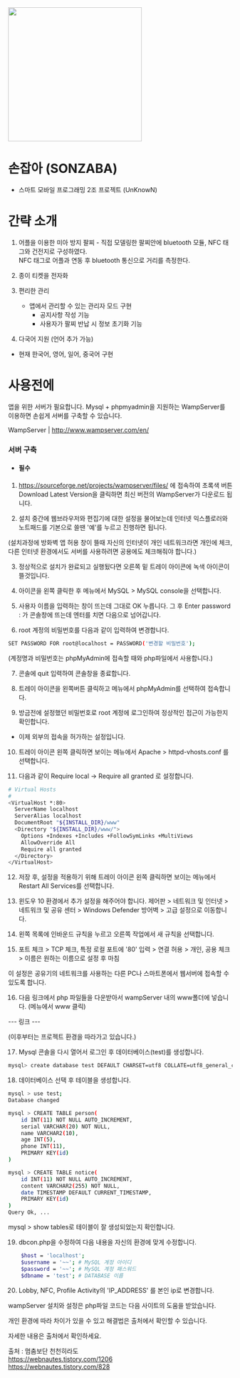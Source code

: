 <img src="https://user-images.githubusercontent.com/48272857/57022991-d279aa00-6c6b-11e9-902b-9abeacd4cd55.png" width="300px">


# 손잡아 (SONZABA)
 - 스마트 모바일 프로그래밍 2조 프로젝트 (UnKnowN)
 
# 간략 소개
  1. 어플을 이용한 미아 방지 팔찌
    - 직접 모델링한 팔찌안에 bluetooth 모듈, NFC 태그와 건전지로 구성하였다.     
    NFC 태그로 어플과 연동 후 bluetooth 통신으로 거리를 측정한다.

  2. 종이 티켓을 전자화 
  
  3. 편리한 관리
      - 앱에서 관리할 수 있는 관리자 모드 구현
        * 공지사항 작성 기능
        * 사용자가 팔찌 반납 시 정보 초기화 기능
  
  4. 다국어 지원 (언어 추가 가능)
  - 현재 한국어, 영어, 일어, 중국어 구현


# 사용전에 
앱을 위한 서버가 필요합니다.
Mysql + phpmyadmin을 지원하는 WampServer를 이용하면 손쉽게 서버를 구축할 수 있습니다.

WampServer | http://www.wampserver.com/en/

### 서버 구축 
- #### 필수 
1. https://sourceforge.net/projects/wampserver/files/ 에 접속하여 초록색 버튼 Download Latest Version을 클릭하면 최신 버전의 WampServer가 다운로드 됩니다.

2. 설치 중간에 웹브라우저와 편집기에 대한 설정을 물어보는데 인터넷 익스플로러와 노트패드를 기본으로 쓸땐 '예'를 누르고 진행하면 됩니다.

(설치과정에 방화벽 앱 허용 창이 뜰때 자신의 인터넷이 개인 네트워크라면 개인에 체크, 다른 인터넷 환경에서도 서버를 사용하려면 공용에도 체크해줘야 합니다.)

3. 정상적으로 설치가 완료되고 실행됬다면 오른쪽 밑 트레이 아이콘에 녹색 아이콘이 뜰것입니다.

4. 아이콘을 왼쪽 클릭한 후 메뉴에서 MySQL > MySQL console을 선택합니다.

5. 사용자 이름을 입력하는 창이 뜨는데 그대로 OK 누릅니다.
   그 후 Enter password : 가 콘솔창에 뜨는데 엔터를 치면 다음으로 넘어갑니다.
  
6. root 계정의 비밀번호를 다음과 같이 입력하여 변경합니다. 
```sh
SET PASSWORD FOR root@localhost = PASSWORD('변경할 비밀번호');
```
(계정명과 비밀번호는 phpMyAdmin에 접속할 때와 php파일에서 사용합니다.)

7. 콘솔에 quit 입력하여 콘솔창을 종료합니다.

8. 트레이 아이콘을 왼쪽버튼 클릭하고 메뉴에서 phpMyAdmin를 선택하여 접속합니다.

9. 방금전에 설정했던 비밀번호로 root 계정에 로그인하여 정상적인 접근이 가능한지 확인합니다.

- 이제 외부의 접속을 허가하는 설정입니다.

10. 트레이 아이콘 왼쪽 클릭하면 보이는 메뉴에서 Apache > httpd-vhosts.conf 를 선택합니다.

11. 다음과 같이 Require local -> Require all granted 로 설정합니다. 
```sh 
# Virtual Hosts
#
<VirtualHost *:80>
  ServerName localhost
  ServerAlias localhost
  DocumentRoot "${INSTALL_DIR}/www"
  <Directory "${INSTALL_DIR}/www/">
    Options +Indexes +Includes +FollowSymLinks +MultiViews
    AllowOverride All
    Require all granted
  </Directory>
</VirtualHost>
```
12. 저장 후, 설정을 적용하기 위해 트레이 아이콘 왼쪽 클릭하면 보이는 메뉴에서 Restart All Services를 선택합니다.

13. 윈도우 10 환경에서 추가 설정을 해주어야 합니다.
제어판 > 네트워크 및 인터넷 > 네트워크 및 공유 센터 > Windows Defender 방어벽 > 고급 설정으로 이동합니다.

14. 왼쪽 목록에 인바운드 규칙을 누르고 오른쪽 작업에서 새 규칙을 선택합니다.

15. 포트 체크 > TCP 체크, 특정 로컬 포트에 '80' 입력 > 연결 허용 > 개인, 공용 체크 > 이름은 원하는 이름으로 설정 후 마침 

이 설정은 공유기의 네트워크를 사용하는 다른 PC나 스마트폰에서 웹서버에 접속할 수 있도록 합니다.

16. 다음 링크에서 php 파일들을 다운받아서 wampServer 내의 www폴더에 넣습니다. (메뉴에서 www 클릭)

 --- 링크 ---
 
 
(이후부터는 프로젝트 환경을 따라가고 있습니다.)

17. Mysql 콘솔을 다시 열어서 로그인 후 데이터베이스(test)를 생성합니다.  
```sh
mysql> create database test DEFAULT CHARSET=utf8 COLLATE=utf8_general_ci;
```
18. 데이터베이스 선택 후 테이블을 생성합니다.
```sh
mysql > use test;
Database changed

mysql > CREATE TABLE person(
    id INT(11) NOT NULL AUTO_INCREMENT,
    serial VARCHAR(20) NOT NULL,
    name VARCHAR2(10),
    age INT(5),
    phone INT(11),
    PRIMARY KEY(id)
)

mysql > CREATE TABLE notice(
    id INT(11) NOT NULL AUTO_INCREMENT,
    content VARCHAR2(255) NOT NULL,
    date TIMESTAMP DEFAULT CURRENT_TIMESTAMP,
    PRIMARY KEY(id)
)
Query Ok, ... 
```
mysql > show tables로 테이블이 잘 생성되었는지 확인합니다.

19. dbcon.php을 수정하여 다음 내용을 자신의 환경에 맞게 수정합니다.
```sh
    $host = 'localhost';
    $username = '~~'; # MySQL 계정 아이디
    $password = '~~'; # MySQL 계정 패스워드
    $dbname = 'test'; # DATABASE 이름
```
20. Lobby, NFC, Profile Activity의 'IP_ADDRESS' 를 본인 ip로 변경합니다.

wampServer 설치와 설정은 php파일 코드는 다음 사이트의 도움을 받았습니다.  
  
  개인 환경에 따라 차이가 있을 수 있고 해결법은 출처에서 확인할 수 있습니다.  
  
  자세한 내용은 출처에서 확인하세요.  
  
  출처 : 멈춤보단 천천히라도  
https://webnautes.tistory.com/1206  
https://webnautes.tistory.com/828
